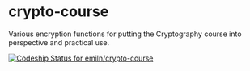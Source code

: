 crypto-course
=============

Various encryption functions for putting the Cryptography course into perspective and practical use.

[ ![Codeship Status for emiln/crypto-course](https://codeship.io/projects/984577e0-1563-0132-5be9-5a98aaba18e0/status?branch=master)](https://codeship.io/projects/33643)
